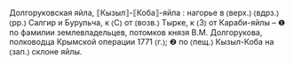 ---
---

Долгоруковская яйла, ⟦Кызыл⟧-⟦Коба⟧-яйла
: нагорье в ⦅верх.⦆ ⦅вдрз.⦆ ⦅рр.⦆ Салгир и Бурульча, к ⦅С⦆ от ⦅возв.⦆ Тырке, к ⦅З⦆ от Караби-яйлы – ❶ по фамилии землевладельцев, потомков князя В.М. Долгорукова, полководца Крымской операции 1771 ⦅г.⦆; ❷ по ⦅пещ.⦆ Кызыл-Коба на ⦅зап.⦆ склоне яйлы.
